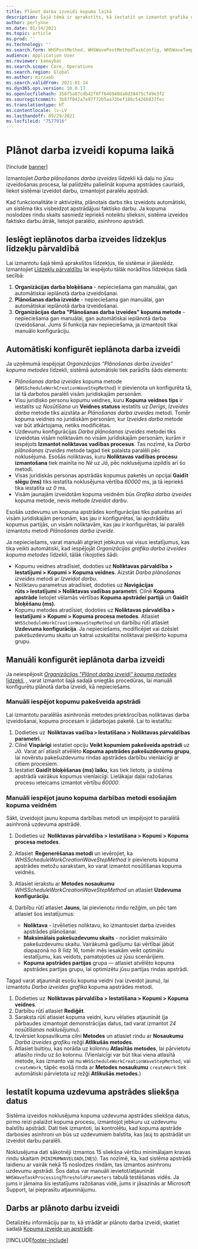 ```yaml
---
title: Plānot darba izveidi kopuma laikā
description: Šajā tēmā ir aprakstīts, kā iestatīt un izmantot grafika darba izveides kopuma apstrādes metodi.
author: perlynne
ms.date: 01/14/2021
ms.topic: article
ms.prod: ''
ms.technology: ''
ms.search.form: WHSPostMethod, WHSWavePostMethodTaskConfig, WHSWaveTemplateTable, WHSParameters, WHSWaveTableListPage, WHSWorkTableListPage, WHSWorkTable, BatchJobEnhanced, WHSPlannedWorkOrder
audience: Application User
ms.reviewer: kamaybac
ms.search.scope: Core, Operations
ms.search.region: Global
ms.author: mirzaab
ms.search.validFrom: 2021-01-14
ms.dyn365.ops.version: 10.0.17
ms.openlocfilehash: 358f5a87cdb42f0ff646948da8d38475cf49e3f2
ms.sourcegitcommit: 3b87f042a7e97f72b5aa73bef186c5426b937fec
ms.translationtype: HT
ms.contentlocale: lv-LV
ms.lasthandoff: 09/29/2021
ms.locfileid: "7577916"
---
```

# <a name="schedule-work-creation-during-wave"></a>Plānot darba izveidi kopuma laikā

[!include [banner](../../includes/banner.md)]

Izmantojiet *Darba plānošanas darba izveides* līdzekli kā daļu no jūsu izveidošanas procesa, lai palīdzētu palielināt kopuma apstrādes caurlaidi, liekot sistēmai izveidot darbu, izmantojot paralēlu apstrādi.

Kad funkcionalitāte ir aktivizēta, plānotais darbs tiks izveidots automātiski, un sistēma tiks visbeidzot apstrādājusi faktisko darbu. Ja kopuma noslodzes rindu skaits sasniedz iepriekš noteiktu slieksni, sistēma izveidos faktisko darbu ātrāk, lietojot paralēlo, asinhrono apstrādi.

## <a name="turn-on-the-scheduled-work-creation-features-in-feature-management"></a>Ieslēgt ieplānotos darba izveides līdzekļus līdzekļu pārvaldībā

Lai izmantotu šajā tēmā aprakstītos līdzekļus, tie sistēmai ir jāieslēdz. Izmantojiet [Līdzekļu pārvaldību](../../fin-ops-core/fin-ops/get-started/feature-management/feature-management-overview.md) lai iespējotu tālāk norādītos līdzekļus šādā secībā:

1. **Organizācijas darba bloķēšana** - nepieciešama gan manuālai, gan automātiskai ieplānotā darba izveidošanai.
1. **Plānošanas darba izveide** - nepieciešama gan manuālai, gan automātiskai ieplānotā darba izveidošanai.
1. **Organizācijas darba "Plānošanas darba izveides" kopuma metode** - nepieciešama gan manuālai, gan automātiskai ieplānotā darba izveidošanai. Jums šī funkcija nav nepieciešama, ja izmantosit tikai manuālo konfigurāciju.

<a name="Auto-enable-schedule-work-creation"></a>

## <a name="automatically-configure-scheduled-work-creation"></a>Automātiski konfigurēt ieplānota darba izveidi

Ja uzņēmumā iespējojat *Organizācijas "Plānošanas darba izveides" kopuma metodes* līdzekli, sistēmā automātiski tiek parādīts šāds elements:

- *Plānošanas darba izveides* kopuma metode (`WHSScheduleWorkCreationWaveStepMethod`) ir pievienota un konfigurēta tā, lai tā darbotos paralēli visām juridiskajām personām.
- Visu juridisko personu kopumu veidnes, kuru **Kopuma veidnes tips** ir iestatīts uz *Nosūtīšana* un **Veidnes statuss** iestatīts uz *Derīgs*, *Izveides darba* metode tiks aizstāta ar *Plānošanas darba izveides* metodi. Tomēr kopuma veidnes no juridiskām personām, kur *Izveides darba* metode var būt atkārtojama, netiks modificētas.
- Uzdevumu konfigurācijas *Darba plānošanas izveides* metodei tiks izveidotas visām noliktavām no visām juridiskajām personām, kurām ir iespējots **Izmantot noliktavas vadības procesus**. Tas nozīmē, ka *Darba plānošanas izveides* metode tagad tiek palaista paralēli pēc noklusējuma. Esošās noliktavas, kuru **Noliktavas vadības procesu izmantošana** tiek mainīta no *Nē* uz *Jā*, pēc noklusējuma izpildīs arī šo metodi.
- Visas juridiskās personas apstrādās kopumus paketēs un opcijai **Gaidīt slēgu (ms)** tiks iestatīta noklusējuma vērtība *60000* ms, ja tā iepriekš tika iestatīta uz *0* ms.
- Visām jaunajām izveidotām kopuma veidnēm būs *Grafika darba izveides* kopuma metode, nevis metode *Izveidot darbu*.

Esošās uzdevumu un kopuma apstrādes konfigurācijas tiks paturētas arī visām juridiskajām personām, kas jau ir konfigurētas, lai apstrādātu kopumus partijās, un visām noliktavām, kas jau ir konfigurētas, lai paralēli izmantotu metodi *Plānošanas darba izveide*.

Ja nepieciešams, varat manuāli atgriezt jebkurus vai visus iestatījumus, kas tika veikti automātiski, kad iespējojāt *Organizācijas grafika darba izveides kopuma metodes* līdzekli, tālāk rīkojoties šādi:

- Kopumu veidnes atradīsiet, dodoties uz **Noliktavas pārvaldība \> Iestatījumi \> Kopumi \> Kopuma veidnes**. Aizstāt *Darba plānošanas izveides* metodi ar *Izveidot darbu*.
- Noliktavu parametrus atradīsiet, dodoties uz **Navigācijas rūts \> Iestatījumi \> Noliktavas vadības parametri**. Cilnē **Kopuma apstrāde** lietojiet vēlamās vērtības **Kopuma apstrādei partijā** un **Gaidīt bloķēšanu (ms)**.
- Kopumu metodes atradīsiet, dodoties uz **Noliktavas pārvaldība \> Iestatījumi \> Kopumi \> Kopuma procesa metodes**. Atlasiet `WHSScheduleWorkCreationWaveStepMethod` un darbību rūtī atlasiet **Uzdevuma konfigurācija**. Ja nepieciešams, modificējiet vai dzēsiet pakešuzdevumu skaitu un katrai uzskaitītai noliktavai piešķirto kopuma grupu.

## <a name="manually-configure-scheduled-work-creation"></a>Manuāli konfigurēt ieplānota darba izveidi

Ja neiespējosit [*Organizācijas "Plānot darba izveidi" kopuma metodes* līdzekli](#Auto-enable-schedule-work-creation), , varat izmantot šajā sadaļā sniegtās procedūras, lai manuāli konfigurētu plānotā darba izveidi, kā nepieciešams.

### <a name="manually-enable-batch-processing-of-waves"></a>Manuāli iespējot kopumu pakešveida apstrādi

Lai izmantotu paralēlās asinhronās metodes priekšrocības noliktavas darba izveidošanai, kopuma procesam ir jādarbojas paketē. Lai to iestatītu:

1. Dodieties uz  **Noliktavas vadība \> Iestatīšana \> Noliktavas pārvaldības parametri**.
1. Cilnē **Vispārīgi** iestatiet opciju **Veikt kopumiem pakešveida apstrādi** uz *Jā*. Varat arī atlasīt atvēlēto **Kopuma apstrādes pakešuzdevumu grupu**, lai novērstu pakešuzdevumu rindas apstrādes darbību vienlaicīgi ar citiem procesiem.
1. Iestatiet **Gaidīt bloķēšanas (ms) laiku**, kas tiek lietots, ja sistēma apstrādā vairākus kopumus vienlaicīgi. Lielākajai daļai ražošanas procesu ieteicams izmantot vērtību *60000*.

### <a name="manually-enable-the-new-wave-step-method-for-existing-wave-templates"></a>Manuāli iespējot jauno kopuma darbības metodi esošajām kopuma veidnēm

Sākt, izveidojot jaunu kopuma darbības metodi un iespējojot to paralēlā asinhronā uzdevuma apstrādē.

1. Dodieties uz  **Noliktavas pārvaldība \> Iestatīšana \> Kopumi \> Kopuma procesa metodes**.
1. Atlasiet  **Reģenerēšanas metodi** un ievērojiet, ka *WHSScheduleWorkCreationWaveStepMethod* ir pievienots kopuma apstrādes metožu sarakstam, ko varat izmantot nosūtīšanas kopuma veidnēs.
1. Atlasiet ierakstu ar **Metodes nosaukumu** *WHSScheduleWorkCreationWaveStepMethod* un atlasiet **Uzdevuma konfigurāciju**.
1. Darbību rūtī atlasiet **Jauns**, lai pievienotu rindu režģim, un pēc tam atlasiet šos iestatījumus:

    - **Noliktava** - izvēlieties noliktavu, ko izmantosiet darba izveides apstrādes plānošanai.
    - **Maksimālais pakešuzdevumu skaits** - norādiet maksimālo pakešuzdevumu skaitu. Vairākumā gadījumu šai vērtībai jābūt diapazonā no 8 līdz 16, tomēr mēs iesakām veikt optimālu iestatījumu, kas veidots, pamatojoties uz jūsu scenārijiem.
    - **Kopuma apstrādes partijas** grupa — atlasiet atvēlēto kopuma apstrādes partijas grupu, lai optimizētu jūsu partijas rindas apstrādi.

Tagad varat atjaunināt esošu kopuma veidni (vai izveidot jaunu), lai izmantotu *Darba izveides grafika* kopuma apstrādes metodi.

1. Dodieties uz  **Noliktavas pārvaldība \> Iestatīšana \> Kopumi \> Kopuma veidnes**.
1. Darbību rūtī atlasiet **Rediģēt**.
1. Saraksta rūtī atlasiet kopuma veidni, kuru vēlaties atjaunināt (ja pārbaudes izmantojat demonstrācijas datus, tad varat izmantot *24 nosūtīšanas noklusējumu*).
1. Izvērsiet kopsavilkuma cilni **Metodes** un atlasiet rindu ar **Nosaukumu** *Darba izveides grafiku* režģī **Atlikušās metodes**.
1. Atlasiet bultiņu, kas norāda uz kolonnu **Atlasītās metodes**, lai pārvietotu atlasīto rindu uz šo kolonnu. (Vienlaicīgi var būt tikai viena atlasītā metode, kas izmanto vai nu `WHSScheduleWorkCreationWaveStepMethod`, vai `createWork`, tāpēc esošā rinda ar **Metodes nosaukumu** `createWork` tiek automātiski pārvietota uz režģi **Atlikušās metodes**.)

## <a name="set-wave-task-processing-threshold-data"></a>Iestatīt kopuma uzdevuma apstrādes sliekšņa datus

Sistēma izveidos noklusējuma kopuma uzdevuma apstrādes sliekšņa datus, pirmo reizi palaižot kopuma procesu, izmantojot jebkuru uz uzdevumu balstītu apstrādi. Dati tiek izmantoti, lai kontrolētu, kad kopuma apstrāde darbosies asinhroni un būs uz uzdevumiem balstīta, kas ļauj to apstrādāt un izveidot darbu paralēli.

Noklusējuma dati sākotnēji izmantos 15 sliekšņa vērtību minimālajam kravas rindu skaitam (`MINIMUMWAVELOADLINES`). Tas nozīmē, ka, kad sistēma apstrādā laidienu ar vairāk nekā 15 noslodzes rindām, tas izmantos asinhronu uzdevumu apstrādi. Šos datus var manuāli ievietot/atjaunināt `WHSWaveTaskProcessingThresholdParameters` tabulā testēšanas vidēs. Ja jums ir jāmaina šis iestatījums ražošanas vidē, jums ir jāsazinās ar Microsoft Support, lai pieprasītu atjauninājumu.

## <a name="work-with-the-scheduled-work-creation"></a>Darbs ar plānoto darbu izveidi

Detalizētu informāciju par to, kā strādāt ar plānoto darba izveidi, skatiet sadaļā [Kopuma izveide un apstrāde](wave-processing.md). 


[!INCLUDE[footer-include](../../includes/footer-banner.md)]
